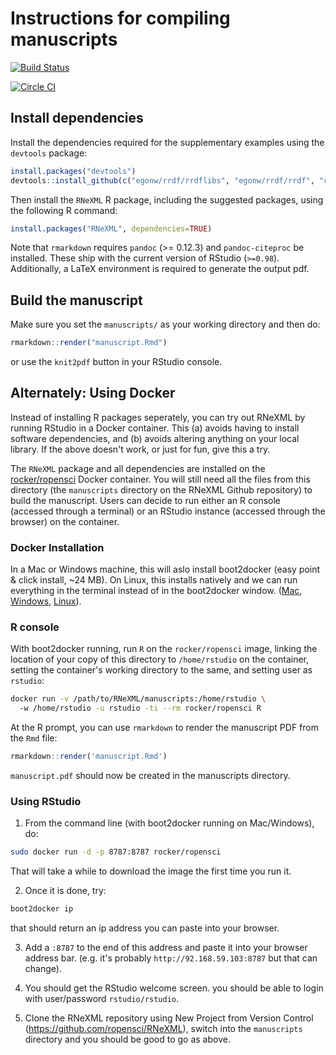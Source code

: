 Instructions for compiling manuscripts
======================================

[![Build Status](http://server.carlboettiger.info:88/api/badge/github.com/ropensci/RNeXML/status.svg?branch=master)](http://server.carlboettiger.info:88/github.com/ropensci/RNeXML)

[![Circle CI](https://circleci.com/gh/ropensci/RNeXML.svg?style=svg)](https://circleci.com/gh/ropensci/RNeXML)


Install dependencies
--------------------

Install the dependencies required for the supplementary examples using the `devtools` package:

```r
install.packages("devtools")
devtools::install_github(c("egonw/rrdf/rrdflibs", "egonw/rrdf/rrdf", "cboettig/Sxslt"))
```

Then install the `RNeXML` R package, including the suggested packages, using the following R command:

```r
install.packages("RNeXML", dependencies=TRUE)
```

Note that `rmarkdown` requires `pandoc` (>= 0.12.3) and `pandoc-citeproc` be installed. These ship with the current version of RStudio (`>=0.98`). Additionally, a LaTeX environment is required to generate the output pdf. 



Build the manuscript
--------------------


Make sure you set the `manuscripts/` as your working directory and then do:

```r
rmarkdown::render("manuscript.Rmd")
```
or use the `knit2pdf` button in your RStudio console. 

Alternately: Using Docker
-------------------------

Instead of installing R packages seperately, you can try out RNeXML
by running RStudio in a Docker container.  This (a) avoids having to install
software dependencies, and (b) avoids altering anything on your local
library. If the above doesn't work, or just for fun, give this a try.

The `RNeXML` package and all dependencies are installed on the [rocker/ropensci](http://registry.hub.docker.com/u/rocker/ropensci) Docker container.  You will still need all
the files from this directory (the `manuscripts` directory on the RNeXML Github repository)
to build the manuscript. Users can decide to run either an R console (accessed through a terminal) 
or an RStudio instance (accessed through the browser) on the container. 



### Docker Installation

In a Mac or Windows machine, this will aslo install boot2docker
(easy point & click install, ~24 MB). On Linux, this installs
natively and we can run everything in the terminal instead of in
the boot2docker window.
([Mac](https://docs.docker.com/installation/mac/),
[Windows](https://docs.docker.com/installation/windows/),
[Linux](https://docs.docker.com/installation)).

### R console

With boot2docker running, run `R` on the `rocker/ropensci` image,
linking the location of your copy of this directory to
`/home/rstudio` on the container, setting the container's
working directory to the same, and setting user as `rstudio`:

```bash
docker run -v /path/to/RNeXML/manuscripts:/home/rstudio \ 
  -w /home/rstudio -u rstudio -ti --rm rocker/ropensci R
```

At the R prompt, you can use `rmarkdown` to render the manuscript PDF from the `Rmd` file:

```r
rmarkdown::render('manuscript.Rmd')
```

`manuscript.pdf` should now be created in the manuscripts directory.  

### Using RStudio

1) From the command line (with boot2docker running on Mac/Windows), do:

```bash
sudo docker run -d -p 8787:8787 rocker/ropensci
```

That will take a while to download the image the first time you run it.

2) Once it is done, try:

```bash
boot2docker ip
```
that should return an ip address you can paste into your browser.

3) Add a `:8787` to the end of this address and paste it into your
browser address bar. (e.g. it's probably `http://92.168.59.103:8787`
but that can change).

4) You should get the RStudio welcome screen.  you should be able to
login with user/password `rstudio/rstudio`.

5) Clone the RNeXML repository using New Project from Version Control (https://github.com/ropensci/RNeXML), switch into the `manuscripts` directory and you should be good to go as above.  

